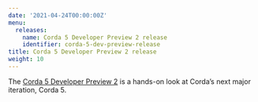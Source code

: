 ```yaml
---
date: '2021-04-24T00:00:00Z'
menu:
  releases:
    name: Corda 5 Developer Preview 2 release
    identifier: corda-5-dev-preview-release
title: Corda 5 Developer Preview 2 release
weight: 10
---
```


The [Corda 5 Developer Preview 2](../../en/platform/corda/5.0-dev-preview-2.html) is a hands-on look at Corda’s next major iteration, Corda 5.
